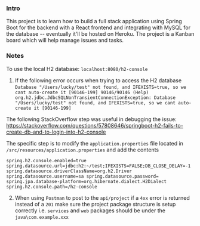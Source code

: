 ### Intro

This project is to learn how to build a full stack application using Spring Boot for the backend with a React frontend and integrating with MySQL for the database -- eventually it'll be hosted on Heroku. The project is a Kanban board which will help manage issues and tasks.

### Notes
To use the local H2 database: `localhost:8080/h2-console`

1) If the following error occurs when trying to access the H2 database
`Database "/Users/lucky/test" not found, and IFEXISTS=true, so we cant auto-create it [90146-199] 90146/90146 (Help)
 org.h2.jdbc.JdbcSQLNonTransientConnectionException: Database "/Users/lucky/test" not found, and IFEXISTS=true, so we cant auto-create it [90146-199]`
 
The following StackOverflow step was useful in debugging the issue:
https://stackoverflow.com/questions/57808646/springboot-h2-fails-to-create-db-and-to-login-into-h2-console

The specific step is to modify the `application.properties` file located in `/src/resources/application.properties` and add the contents

`spring.h2.console.enabled=true
 spring.datasource.url=jdbc:h2:~/test;IFEXISTS=FALSE;DB_CLOSE_DELAY=-1
 spring.datasource.driverClassName=org.h2.Driver
 spring.datasource.username=sa
 spring.datasource.password=
 spring.jpa.database-platform=org.hibernate.dialect.H2Dialect
 spring.h2.console.path=/h2-console`
 
 
2. When using `Postman` to post to the `api/project` if a `4xx` error is returned instead of a `201` make sure the project package structure is setup correctly i.e. `services` and `web` packages should be under the `java\com.example.xxx`
